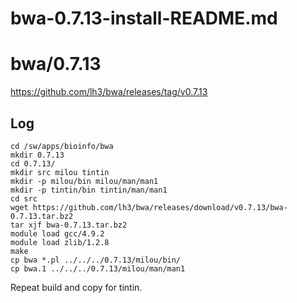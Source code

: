 # bwa-0.7.13-install-README.md

bwa/0.7.13
==========

<https://github.com/lh3/bwa/releases/tag/v0.7.13>


Log
---

    cd /sw/apps/bioinfo/bwa
    mkdir 0.7.13
    cd 0.7.13/
    mkdir src milou tintin
    mkdir -p milou/bin milou/man/man1
    mkdir -p tintin/bin tintin/man/man1
    cd src
    wget https://github.com/lh3/bwa/releases/download/v0.7.13/bwa-0.7.13.tar.bz2
    tar xjf bwa-0.7.13.tar.bz2 
    module load gcc/4.9.2
    module load zlib/1.2.8
    make
    cp bwa *.pl ../../../0.7.13/milou/bin/
    cp bwa.1 ../../../0.7.13/milou/man/man1


Repeat build and copy for tintin.
